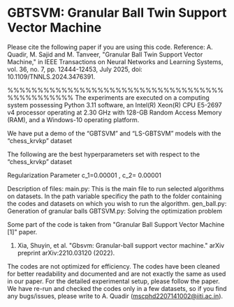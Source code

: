 # GBTSVM: Granular Ball Twin Support Vector Machine

Please cite the following paper if you are using this code.
Reference: A. Quadir, M. Sajid and M. Tanveer, "Granular Ball Twin Support Vector Machine," in IEEE Transactions on Neural Networks and Learning Systems, vol. 36, no. 7, pp. 12444-12453, July 2025, doi: 10.1109/TNNLS.2024.3476391.

%%%%%%%%%%%%%%%%%%%%%%%%%%%%%%%%%%%%%%%%%%%%%%%
The experiments are executed on a computing system possessing Python 3.11 software, an Intel(R) Xeon(R) CPU E5-2697 v4 processor operating at 2.30 GHz with 128-GB Random Access Memory (RAM), and a Windows-10 operating platform.

We have put a demo of the “GBTSVM” and “LS-GBTSVM” models with the “chess_krvkp” dataset

The following are the best hyperparameters set with respect to the “chess_krvkp” dataset

Regularization Parameter c_1=0.00001  ,  c_2= 0.00001 

Description of files:
main.py: This is the main file to run selected algorithms on datasets. In the path variable specificy the path to the folder containing the codes and datasets on which you wish to run the algorithm.
gen_ball.py: Generation of granular balls
GBTSVM.py: Solving the optimization problem

Some part of the code is taken from "Granular Ball Support Vector Machine [1]" paper.
1. Xia, Shuyin, et al. "Gbsvm: Granular-ball support vector machine." arXiv preprint arXiv:2210.03120 (2022).

The codes are not optimized for efficiency. The codes have been cleaned for better readability and documented and are not exactly the same as used in our paper. For the detailed experimental setup, please follow the paper. We have re-run and checked the codes only in a few datasets, so if you find any bugs/issues, please write to A. Quadir (mscphd2207141002@iiti.ac.in).



           
